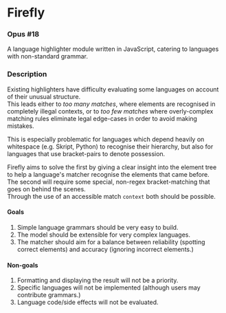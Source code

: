 Firefly
=====

### Opus #18

A language highlighter module written in JavaScript, catering to languages with non-standard grammar. 

### Description

Existing highlighters have difficulty evaluating some languages on account of their unusual structure. \
This leads either to *too many matches*, 
where elements are recognised in completely illegal contexts, 
or to *too few matches* where overly-complex matching rules eliminate legal edge-cases in order to avoid making mistakes.

This is especially problematic for languages which depend heavily on whitespace (e.g. Skript, Python) to recognise their hierarchy, but also for languages that use bracket-pairs to denote possession.

Firefly aims to solve the first by giving a clear insight into the element tree to help a language's matcher recognise the elements that came before. \
The second will require some special, non-regex bracket-matching that goes on behind the scenes. \
Through the use of an accessible match `context` both should be possible.

#### Goals
1. Simple language grammars should be very easy to build.
2. The model should be extensible for very complex languages.
3. The matcher should aim for a balance between reliability (spotting correct elements) and accuracy (ignoring incorrect elements.)

#### Non-goals
1. Formatting and displaying the result will not be a priority.
2. Specific languages will not be implemented (although users may contribute grammars.)
3. Language code/side effects will not be evaluated.

